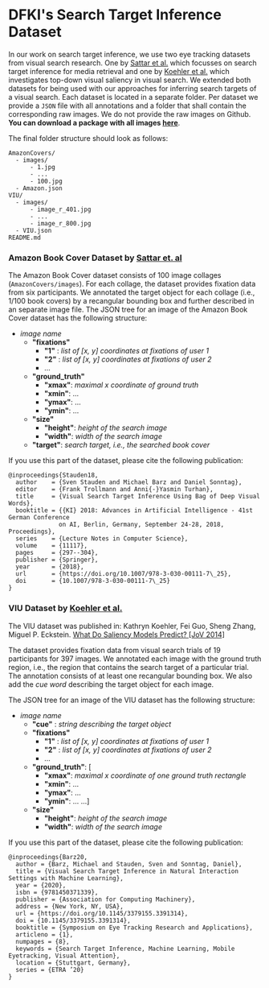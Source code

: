 # DFKI's Search Target Inference Dataset
In our work on search target inference, we use two eye tracking datasets from visual search research. One by 
[Sattar et al.](https://www.mpi-inf.mpg.de/departments/computer-vision-and-machine-learning/research/gaze-based-human-computer-interaction/prediction-of-search-targets-from-fixations-in-open-world-settings/) 
which focusses on search target inference for media retrieval and one by 
[Koehler et al.](http://www.journalofvision.org/content/14/3/14.full)
which investigates top-down visual saliency in visual search.
We extended both datasets for being used with our approaches for inferring search targets of a visual search.
Each dataset is located in a separate folder. Per dataset we provide a `JSON`
file with all annotations and a folder that shall contain the corresponding raw images.
We do not provide the raw images on Github. **You can download a package with all images [here](https://dfkide-my.sharepoint.com/:u:/g/personal/miba01_dfki_de/EaQ9e1EMYfFAuDYSMfxBb_UBIKOFTdPp9tyuZoqgZVKVug?e=KMfSxD)**. 

The final folder structure should look as follows:
```
AmazonCovers/
  - images/
      - 1.jpg
      - ...
      - 100.jpg
  - Amazon.json
VIU/
  - images/
      - image_r_401.jpg
      - ...
      - image_r_800.jpg
  - VIU.json
README.md
```

### Amazon Book Cover Dataset by [Sattar et. al](https://www.mpi-inf.mpg.de/departments/computer-vision-and-machine-learning/research/gaze-based-human-computer-interaction/prediction-of-search-targets-from-fixations-in-open-world-settings/)

The Amazon Book Cover dataset consists of 100 image collages (`AmazonCovers/images`). 
For each collage, the dataset provides fixation data from six participants. 
We annotated the target object for each collage (i.e., 1/100 book covers) by a recangular bounding box and further described in an separate image file. The JSON tree for an image of the Amazon Book Cover dataset has the following structure:

* _image name_
    * __"fixations"__
        * __"1"__ : _list of [x, y] coordinates at fixations of user 1_
        * __"2"__ : _list of [x, y] coordinates at fixations of user 2_
        * ...
    * __"ground_truth"__
        * __"xmax"__: _maximal x coordinate of ground truth_
        * __"xmin"__: ...
        * __"ymax"__: ...
        * __"ymin"__: ...
    * __"size"__
        * __"height"__: _height of the search image_
        * __"width"__: _width of the search image_
    * __"target"__: _search target, i.e., the searched book cover_
    
If you use this part of the dataset, please cite the following publication:
```
@inproceedings{Stauden18,
  author    = {Sven Stauden and Michael Barz and Daniel Sonntag},
  editor    = {Frank Trollmann and Anni{-}Yasmin Turhan},
  title     = {Visual Search Target Inference Using Bag of Deep Visual Words},
  booktitle = {{KI} 2018: Advances in Artificial Intelligence - 41st German Conference 
              on AI, Berlin, Germany, September 24-28, 2018, Proceedings},
  series    = {Lecture Notes in Computer Science},
  volume    = {11117},
  pages     = {297--304},
  publisher = {Springer},
  year      = {2018},
  url       = {https://doi.org/10.1007/978-3-030-00111-7\_25},
  doi       = {10.1007/978-3-030-00111-7\_25}
}
```

### VIU Dataset by [Koehler et al.](https://labs.psych.ucsb.edu/eckstein/miguel/research_pages/saliencydata.html)
The VIU dataset was published in: Kathryn Koehler, Fei Guo, Sheng Zhang, Miguel P. Eckstein. 
[What Do Saliency Models Predict? [JoV 2014]](http://www.journalofvision.org/content/14/3/14.full)

The dataset provides fixation data from visual search trials of 19 participants for 397 images. 
We annotated each image with the ground truth region, i.e., the region that contains the search target of a particular trial. 
The annotation consists of at least one recangular bounding box. 
We also add the _cue word_ describing the target object for each image. 

The JSON tree for an image of the VIU dataset has the following structure:

* _image name_
    * __"cue"__ : _string describing the target object_
    * __"fixations"__
        * __"1"__ : _list of [x, y] coordinates at fixations of user 1_
        * __"2"__ : _list of [x, y] coordinates at fixations of user 2_
        * ...
    * __"ground_truth"__: [
        * __"xmax"__: _maximal x coordinate of one ground truth rectangle_
        * __"xmin"__: ...
        * __"ymax"__: ...
        * __"ymin"__: ...
        ...]
    * __"size"__
        * __"height"__: _height of the search image_
        * __"width"__: _width of the search image_
        
If you use this part of the dataset, please cite the following publication:
```
@inproceedings{Barz20,
  author = {Barz, Michael and Stauden, Sven and Sonntag, Daniel},
  title = {Visual Search Target Inference in Natural Interaction Settings with Machine Learning},
  year = {2020},
  isbn = {9781450371339},
  publisher = {Association for Computing Machinery},
  address = {New York, NY, USA},
  url = {https://doi.org/10.1145/3379155.3391314},
  doi = {10.1145/3379155.3391314},
  booktitle = {Symposium on Eye Tracking Research and Applications},
  articleno = {1},
  numpages = {8},
  keywords = {Search Target Inference, Machine Learning, Mobile Eyetracking, Visual Attention},
  location = {Stuttgart, Germany},
  series = {ETRA ’20}
}
```
